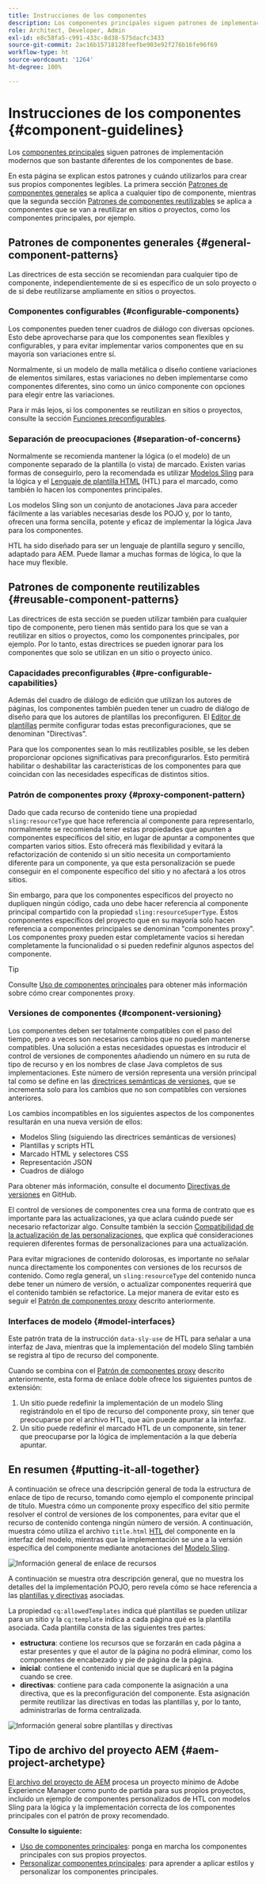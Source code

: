 ```yaml
---
title: Instrucciones de los componentes
description: Los componentes principales siguen patrones de implementación modernos que son bastante diferentes de los componentes de base.
role: Architect, Developer, Admin
exl-id: e8c58fa5-c991-433c-8d38-575dacfc3433
source-git-commit: 2ac16b15718128feefbe903e92f276b16fe96f69
workflow-type: ht
source-wordcount: '1264'
ht-degree: 100%

---
```


# Instrucciones de los componentes {#component-guidelines}

Los [componentes principales](overview.md) siguen patrones de implementación modernos que son bastante diferentes de los componentes de base.

En esta página se explican estos patrones y cuándo utilizarlos para crear sus propios componentes legibles. La primera sección [Patrones de componentes generales](#general-component-patterns) se aplica a cualquier tipo de componente, mientras que la segunda sección [Patrones de componentes reutilizables](#reusable-component-patterns) se aplica a componentes que se van a reutilizar en sitios o proyectos, como los componentes principales, por ejemplo.

## Patrones de componentes generales {#general-component-patterns}

Las directrices de esta sección se recomiendan para cualquier tipo de componente, independientemente de si es específico de un solo proyecto o de si debe reutilizarse ampliamente en sitios o proyectos.

### Componentes configurables {#configurable-components}

Los componentes pueden tener cuadros de diálogo con diversas opciones. Esto debe aprovecharse para que los componentes sean flexibles y configurables, y para evitar implementar varios componentes que en su mayoría son variaciones entre sí.

Normalmente, si un modelo de malla metálica o diseño contiene variaciones de elementos similares, estas variaciones no deben implementarse como componentes diferentes, sino como un único componente con opciones para elegir entre las variaciones.

Para ir más lejos, si los componentes se reutilizan en sitios o proyectos, consulte la sección [Funciones preconfigurables](#pre-configurable-capabilities).

### Separación de preocupaciones {#separation-of-concerns}

Normalmente se recomienda mantener la lógica (o el modelo) de un componente separado de la plantilla (o vista) de marcado. Existen varias formas de conseguirlo, pero la recomendada es utilizar [Modelos Sling](https://sling.apache.org/documentation/bundles/models.html) para la lógica y el [Lenguaje de plantilla HTML](https://experienceleague.adobe.com/docs/experience-manager-htl/using/overview.html?lang=es) (HTL) para el marcado, como también lo hacen los componentes principales.

Los modelos Sling son un conjunto de anotaciones Java para acceder fácilmente a las variables necesarias desde los POJO y, por lo tanto, ofrecen una forma sencilla, potente y eficaz de implementar la lógica Java para los componentes.

HTL ha sido diseñado para ser un lenguaje de plantilla seguro y sencillo, adaptado para AEM. Puede llamar a muchas formas de lógica, lo que la hace muy flexible.

## Patrones de componente reutilizables {#reusable-component-patterns}

Las directrices de esta sección se pueden utilizar también para cualquier tipo de componente, pero tienen más sentido para los que se van a reutilizar en sitios o proyectos, como los componentes principales, por ejemplo. Por lo tanto, estas directrices se pueden ignorar para los componentes que solo se utilizan en un sitio o proyecto único.

### Capacidades preconfigurables {#pre-configurable-capabilities}

Además del cuadro de diálogo de edición que utilizan los autores de páginas, los componentes también pueden tener un cuadro de diálogo de diseño para que los autores de plantillas los preconfiguren. El [Editor de plantillas](https://experienceleague.adobe.com/docs/experience-manager-cloud-service/sites/authoring/features/templates.html?lang=es) permite configurar todas estas preconfiguraciones, que se denominan &quot;Directivas&quot;.

Para que los componentes sean lo más reutilizables posible, se les deben proporcionar opciones significativas para preconfigurarlos. Esto permitirá habilitar o deshabilitar las características de los componentes para que coincidan con las necesidades específicas de distintos sitios.

### Patrón de componentes proxy {#proxy-component-pattern}

Dado que cada recurso de contenido tiene una propiedad `sling:resourceType` que hace referencia al componente para representarlo, normalmente se recomienda tener estas propiedades que apunten a componentes específicos del sitio, en lugar de apuntar a componentes que comparten varios sitios. Esto ofrecerá más flexibilidad y evitará la refactorización de contenido si un sitio necesita un comportamiento diferente para un componente, ya que esta personalización se puede conseguir en el componente específico del sitio y no afectará a los otros sitios.

Sin embargo, para que los componentes específicos del proyecto no dupliquen ningún código, cada uno debe hacer referencia al componente principal compartido con la propiedad `sling:resourceSuperType`. Estos componentes específicos del proyecto que en su mayoría solo hacen referencia a componentes principales se denominan &quot;componentes proxy&quot;. Los componentes proxy pueden estar completamente vacíos si heredan completamente la funcionalidad o si pueden redefinir algunos aspectos del componente.

>[!TIP]
>
>Consulte [Uso de componentes principales](/help/get-started/using.md#create-proxy-components) para obtener más información sobre cómo crear componentes proxy.

### Versiones de componentes {#component-versioning}

Los componentes deben ser totalmente compatibles con el paso del tiempo, pero a veces son necesarios cambios que no pueden mantenerse compatibles. Una solución a estas necesidades opuestas es introducir el control de versiones de componentes añadiendo un número en su ruta de tipo de recurso y en los nombres de clase Java completos de sus implementaciones. Este número de versión representa una versión principal tal como se define en las [directrices semánticas de versiones](https://semver.org/), que se incrementa solo para los cambios que no son compatibles con versiones anteriores.

Los cambios incompatibles en los siguientes aspectos de los componentes resultarán en una nueva versión de ellos:

* Modelos Sling (siguiendo las directrices semánticas de versiones)
* Plantillas y scripts HTL
* Marcado HTML y selectores CSS
* Representación JSON
* Cuadros de diálogo

Para obtener más información, consulte el documento [Directivas de versiones](https://github.com/adobe/aem-core-wcm-components/wiki/Versioning-Policies) en GitHub.

El control de versiones de componentes crea una forma de contrato que es importante para las actualizaciones, ya que aclara cuándo puede ser necesario refactorizar algo. Consulte también la sección [Compatibilidad de la actualización de las personalizaciones](customizing.md#upgrade-compatibility-of-customizations), que explica qué consideraciones requieren diferentes formas de personalizaciones para una actualización.

Para evitar migraciones de contenido dolorosas, es importante no señalar nunca directamente los componentes con versiones de los recursos de contenido. Como regla general, un `sling:resourceType` del contenido nunca debe tener un número de versión, o actualizar componentes requerirá que el contenido también se refactorice. La mejor manera de evitar esto es seguir el [Patrón de componentes proxy](#proxy-component-pattern) descrito anteriormente.

### Interfaces de modelo {#model-interfaces}

Este patrón trata de la instrucción `data-sly-use` de HTL para señalar a una interfaz de Java, mientras que la implementación del modelo Sling también se registra al tipo de recurso del componente.

Cuando se combina con el [Patrón de componentes proxy](#proxy-component-pattern) descrito anteriormente, esta forma de enlace doble ofrece los siguientes puntos de extensión:

1. Un sitio puede redefinir la implementación de un modelo Sling registrándolo en el tipo de recurso del componente proxy, sin tener que preocuparse por el archivo HTL, que aún puede apuntar a la interfaz.
1. Un sitio puede redefinir el marcado HTL de un componente, sin tener que preocuparse por la lógica de implementación a la que debería apuntar.

## En resumen {#putting-it-all-together}

A continuación se ofrece una descripción general de toda la estructura de enlace de tipo de recurso, tomando como ejemplo el componente principal de título. Muestra cómo un componente proxy específico del sitio permite resolver el control de versiones de los componentes, para evitar que el recurso de contenido contenga ningún número de versión. A continuación, muestra cómo utiliza el archivo `title.html` [HTL](https://experienceleague.adobe.com/docs/experience-manager-htl/using/overview.html?lang=es) del componente en la interfaz del modelo, mientras que la implementación se une a la versión específica del componente mediante anotaciones del [Modelo Sling](https://sling.apache.org/documentation/bundles/models.html).

![Información general de enlace de recursos](/help/assets/chlimage_1-32.png)

A continuación se muestra otra descripción general, que no muestra los detalles del la implementación POJO, pero revela cómo se hace referencia a las [plantillas y directivas](https://experienceleague.adobe.com/docs/experience-manager-cloud-service/implementing/components-templates/templates.html) asociadas.

La propiedad `cq:allowedTemplates` indica qué plantillas se pueden utilizar para un sitio y la `cq:template` indica a cada página qué es la plantilla asociada. Cada plantilla consta de las siguientes tres partes:

* **estructura**: contiene los recursos que se forzarán en cada página a estar presentes y que el autor de la página no podrá eliminar, como los componentes de encabezado y pie de página de la página.
* **inicial**: contiene el contenido inicial que se duplicará en la página cuando se cree.
* **directivas**: contiene para cada componente la asignación a una directiva, que es la preconfiguración del componente. Esta asignación permite reutilizar las directivas en todas las plantillas y, por lo tanto, administrarlas de forma centralizada.

![Información general sobre plantillas y directivas](/help/assets/screen_shot_2018-12-07at093102.png)

## Tipo de archivo del proyecto AEM {#aem-project-archetype}

[El archivo del proyecto de AEM](/help/developing/archetype/overview.md) procesa un proyecto mínimo de Adobe Experience Manager como punto de partida para sus propios proyectos, incluido un ejemplo de componentes personalizados de HTL con modelos Sling para la lógica y la implementación correcta de los componentes principales con el patrón de proxy recomendado.

**Consulte lo siguiente:**

* [Uso de componentes principales](/help/get-started/using.md): ponga en marcha los componentes principales con sus propios proyectos.
* [Personalizar componentes principales](customizing.md): para aprender a aplicar estilos y personalizar los componentes principales.
